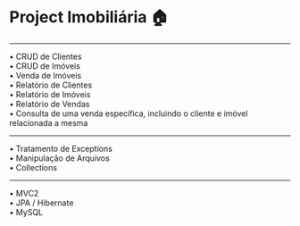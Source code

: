 # Project Imobiliária :house:

---

• CRUD de Clientes <br>
• CRUD de Imóveis <br>
• Venda de Imóveis <br>
• Relatório de Clientes <br>
• Relatório de Imóveis <br>
• Relatório de Vendas <br>
• Consulta de uma venda específica, incluindo o cliente e imóvel relacionada a mesma <br>

---

• Tratamento de Exceptions <br>
• Manipulação de Arquivos <br>
• Collections <br>

---

• MVC2 <br>
• JPA / Hibernate <br>
• MySQL <br>
